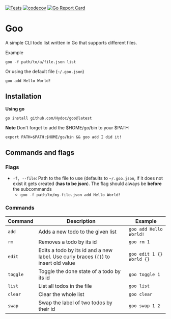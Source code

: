 [![Tests](https://github.com/Hydoc/goo/actions/workflows/test.yaml/badge.svg)](https://github.com/Hydoc/goo/actions/workflows/test.yaml)
[![codecov](https://codecov.io/gh/Hydoc/goo/graph/badge.svg?token=5TWYKUEG84)](https://codecov.io/gh/Hydoc/goo)
[![Go Report Card](https://goreportcard.com/badge/github.com/Hydoc/goo)](https://goreportcard.com/report/github.com/Hydoc/goo)

# Goo

A simple CLI todo list written in Go that supports different files.

Example

```shell
goo -f path/to/a/file.json list
```

Or using the default file (`~/.goo.json`)

```shell
goo add Hello World!
```

## Installation

**Using go**

```shell
go install github.com/Hydoc/goo@latest
```

**Note** Don't forget to add the $HOME/go/bin to your $PATH

```shell
export PATH=$PATH:$HOME/go/bin && goo add I did it!
```

## Commands and flags

### Flags

* `-f, --file`: Path to the file to use (defaults to `~/.goo.json`, if it does not exist it gets created (**has to be
  json**). The flag should always be **before** the subcommands
    * `goo -f path/to/my-file.json add Hello World!`

### Commands

| Command  | Description                                                                         | Example                  |
|----------|-------------------------------------------------------------------------------------|--------------------------|
| `add`    | Adds a new todo to the given list                                                   | `goo add Hello World!`   |
| `rm`     | Removes a todo by its id                                                            | `goo rm 1`               |
| `edit`   | Edits a todo by its id and a new label. Use curly braces (`{}`) to insert old value | `goo edit 1 {} World {}` |
| `toggle` | Toggle the done state of a todo by its id                                           | `goo toggle 1`           |
| `list`   | List all todos in the file                                                          | `goo list`               |
| `clear`  | Clear the whole list                                                                | `goo clear`              |
| `swap`   | Swap the label of two todos by their id                                             | `goo swap 1 2`           |
